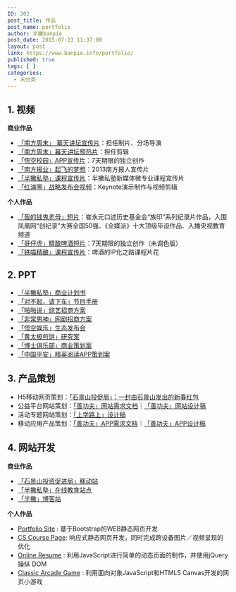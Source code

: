 ```yaml
---
ID: 202
post_title: 作品
post_name: portfolio
author: 半撇banpie
post_date: 2015-07-23 11:37:00
layout: post
link: https://www.banpie.info/portfolio/
published: true
tags: [ ]
categories:
  - 未分类
---
```

## 1\. 视频

**商业作品**

*   [「南方周末」 幕天讲坛宣传片][1]：担任制片、分场导演
*   [「南方周末」幕天讲坛预热片][2]：担任剪辑
*   [「悟空校园」APP宣传片][3]：7天期限的独立创作
*   [「南方报业」起飞的梦想][4]：2013南方报人宣传片
*   [「半撇私塾」课程宣传片][5]：半撇私塾新媒体微专业课程宣传片
*   [「红演圈」战略发布会视频][6]：Keynote演示制作与视频剪辑

**个人作品**

*   [「我的钱鬼老母」短片][7]：崔永元口述历史基金会“族印”系列纪录片作品，入围凤凰网“创纪录”大赛全国50强、《全媒派》十大顶级毕设作品、入播央视教育频道
*   [「哥仔虎」精酿啤酒短片][8]：7天期限的独立创作（未调色版）
*   [「铁喵精酿」课程宣传片][9]：啤酒的IP化之路课程片花

## 2\. PPT

*   [「半撇私塾」商业计划书][10]
*   [「对不起，请下车」节目手册][11]
*   [「啪啪说」综艺招商方案][12]
*   [「非常男神」网剧招商方案][13]
*   [「悟空娱乐」生态发布会][14]
*   [「黄太极煎饼」研究案][15]
*   [「博士俱乐部」商业策划案][16]
*   [「中国平安」精英阅读APP策划案][17]

## 3\. 产品策划

*   H5移动网页策划：[「石景山投促局」：一封由石景山发出的新春红包][18]
*   公益平台网站策划：[「善功夫」网站需求文档][19]｜[「善功夫」网站设计稿][20]
*   活动专题网站策划：[「上学路上」设计稿][21]
*   移动应用产品策划：[「善功夫」APP需求文档][22]｜[「善功夫」APP设计稿][23]

## 4\. 网站开发

**商业作品**

*   [「石景山投资促进局」移动站][24]
*   [「半撇私塾」在线教育站点][25]
*   [「半撇」博客站][26]

**个人作品**

*   [Portfolio Site][27] : 基于Bootstrap的WEB静态网页开发
*   [CS Course Page][28]: 响应式静态网页开发，同时完成跨设备图片／视频呈现的优化
*   [Online Resume][29] : 利用JavaScript进行简单的动态页面的制作，并使用jQuery 操纵 DOM
*   [Classic Arcade Game][30] : 利用面向对象JavaScript和HTML5 Canvas开发的网页小游戏

 [1]: http://t.cn/R7WoHCv
 [2]: http://t.cn/RvbdLCc
 [3]: http://v.youku.com/v_show/id_XMTQ0MTg5MzMyOA==.html?from=y1.7-2
 [4]: http://cdn.banpie.info/nfbr/PART4%20%E5%AE%A3%E4%BC%A0%E7%89%87.mp4
 [5]: https://v.qq.com/x/page/i05157imm5p.html
 [6]: http://v.youku.com/v_show/id_XMTQ0MTkyMDgxNg==.html
 [7]: http://t.cn/RLik0VY
 [8]: http://v.qq.com/x/page/z0170ude598.html
 [9]: http://v.qq.com/x/page/r030878bs62.html
 [10]: http://blog.bpteach.com/portfolio
 [11]: http://7xs680.com1.z0.glb.clouddn.com/%E3%80%8A%E5%AF%B9%E4%B8%8D%E8%B5%B7%EF%BC%8C%E8%AF%B7%E4%B8%8B%E8%BD%A6%E3%80%8B%E8%8A%82%E7%9B%AE%E7%AD%96%E5%88%92%E4%B9%A6.pdf
 [12]: http://7xs680.com1.z0.glb.clouddn.com/%E5%95%AA%E5%95%AA%E8%AF%B4%E6%8B%9B%E5%95%86%E9%80%9A%E6%A1%88_%E5%90%88%E4%BD%9C%E6%96%B9.pdf
 [13]: http://7arnhx.com1.z0.glb.clouddn.com/por%E9%9D%9E%E5%B8%B8%E7%94%B7%E7%A5%9E%E6%8B%9B%E5%95%86%E6%96%B9%E6%A1%88_160202.pdf
 [14]: http://7arnhx.com1.z0.glb.clouddn.com/por%E9%9D%92%E6%98%A5%E4%B9%8B%E4%B8%8A%EF%BC%8C%E5%A8%B1%E4%B9%90%E8%87%B3%E4%B8%8A_051225_%E7%B2%BE%E7%AE%80.pdf
 [15]: http://7arnhx.com1.z0.glb.clouddn.com/por%E9%BB%84%E5%A4%AA%E6%9E%81%E6%A1%88%E4%BE%8B%E7%A0%94%E7%A9%B6_150330.pdf
 [16]: http://7arnhx.com1.z0.glb.clouddn.com/por%E5%8D%9A%E5%A3%AB%E7%A4%BE%E7%BE%A4%E7%AD%96%E5%88%92%E4%B9%A6_20131011_wcb.pdf
 [17]: http://7arnhx.com1.z0.glb.clouddn.com/por%E7%B2%BE%E8%8B%B1%E7%A7%BB%E5%8A%A8%E9%98%85%E8%AF%BB%E4%BA%A7%E5%93%81%E6%96%B9%E6%A1%88_20130929_wcb.pdf
 [18]: http://5e6196b0ccf8.ih5.cn/idea/hCXw3Ur
 [19]: http://www.xmind.net/m/88V4
 [20]: https://www.behance.net/gallery/28141627/SKF_WEB
 [21]: https://www.behance.net/gallery/28142299/SKF_Speical
 [22]: http://banpie.farbox.com/PRD-of-shankungfu
 [23]: https://www.behance.net/gallery/28140621/SKF_APP
 [24]: http://devmidai.github.io/bjsjstcj/
 [25]: www.bpteach.com
 [26]: blog.bpteach.com
 [27]: http://devmidai.github.io/FEND-Nanodegree-portfolio/
 [28]: http://devmidai.github.io/cs-course-page
 [29]: http://devmidai.github.io/FEND-Nanodegree-resume
 [30]: http://devmidai.github.io/FEND-Nanodegree-arcade-game-master
<!--stackedit_data:
eyJoaXN0b3J5IjpbLTE0MDcyOTk4NTBdfQ==
-->
